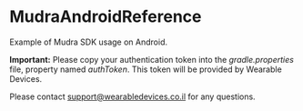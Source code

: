 # MudraAndroidReference
Example of Mudra SDK usage on Android. 

**Important:** Please copy your authentication token into the *gradle.properties* file, property named *authToken*. This token will be provided by Wearable Devices.  

Please contact support@wearabledevices.co.il for any questions.
